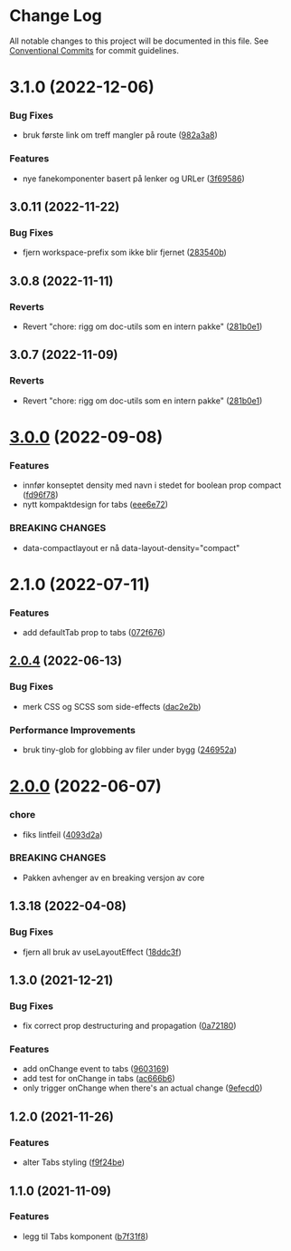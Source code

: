 # Change Log

All notable changes to this project will be documented in this file.
See [Conventional Commits](https://conventionalcommits.org) for commit guidelines.

# 3.1.0 (2022-12-06)

### Bug Fixes

- bruk første link om treff mangler på route ([982a3a8](https://github.com/fremtind/jokul/commit/982a3a8142445cae287c85bb9b380ca58745b754))

### Features

- nye fanekomponenter basert på lenker og URLer ([3f69586](https://github.com/fremtind/jokul/commit/3f695860aaf8ff98c8a95af5dfb9bad35725dd9a))

## 3.0.11 (2022-11-22)

### Bug Fixes

-   fjern workspace-prefix som ikke blir fjernet ([283540b](https://github.com/fremtind/jokul/commit/283540b45f1fe557168eede3ca3637077a10a15b))

## 3.0.8 (2022-11-11)

### Reverts

-   Revert "chore: rigg om doc-utils som en intern pakke" ([281b0e1](https://github.com/fremtind/jokul/commit/281b0e1d7f0c6b077da45c7dd9f98a6fb218675a))

## 3.0.7 (2022-11-09)

### Reverts

-   Revert "chore: rigg om doc-utils som en intern pakke" ([281b0e1](https://github.com/fremtind/jokul/commit/281b0e1d7f0c6b077da45c7dd9f98a6fb218675a))

# [3.0.0](https://github.com/fremtind/jokul/compare/@fremtind/jkl-tabs-react@2.1.11...@fremtind/jkl-tabs-react@3.0.0) (2022-09-08)

### Features

-   innfør konseptet density med navn i stedet for boolean prop compact ([fd96f78](https://github.com/fremtind/jokul/commit/fd96f78685ef9e3979dd43625491e868efbc3068))
-   nytt kompaktdesign for tabs ([eee6e72](https://github.com/fremtind/jokul/commit/eee6e726c5a45ccd666d18915c90ecba9130b5b2))

### BREAKING CHANGES

-   data-compactlayout er nå data-layout-density="compact"

# 2.1.0 (2022-07-11)

### Features

-   add defaultTab prop to tabs ([072f676](https://github.com/fremtind/jokul/commit/072f67647632ad81dbd79e449f00dbf0862d7f42))

## [2.0.4](https://github.com/fremtind/jokul/compare/@fremtind/jkl-tabs-react@2.0.3...@fremtind/jkl-tabs-react@2.0.4) (2022-06-13)

### Bug Fixes

-   merk CSS og SCSS som side-effects ([dac2e2b](https://github.com/fremtind/jokul/commit/dac2e2b5f4d1b31485821bf6ad8ec4c7c2769cca))

### Performance Improvements

-   bruk tiny-glob for globbing av filer under bygg ([246952a](https://github.com/fremtind/jokul/commit/246952ae75afe20bcf0d007a0a068b76b114f9a6))

# [2.0.0](https://github.com/fremtind/jokul/compare/@fremtind/jkl-tabs-react@1.3.23...@fremtind/jkl-tabs-react@2.0.0) (2022-06-07)

### chore

-   fiks lintfeil ([4093d2a](https://github.com/fremtind/jokul/commit/4093d2a2ae7bbe0d30de882b9f5d144e8e77cede))

### BREAKING CHANGES

-   Pakken avhenger av en breaking versjon av core

## 1.3.18 (2022-04-08)

### Bug Fixes

-   fjern all bruk av useLayoutEffect ([18ddc3f](https://github.com/fremtind/jokul/commit/18ddc3ffe0ee92eaf23237d0235a4ef52bf5ad51))

## 1.3.0 (2021-12-21)

### Bug Fixes

-   fix correct prop destructuring and propagation ([0a72180](https://github.com/fremtind/jokul/commit/0a72180129922e92788d0a24274586f09dd6b1e8))

### Features

-   add onChange event to tabs ([9603169](https://github.com/fremtind/jokul/commit/96031692bf763318f2da06faf477308f32ed63d7))
-   add test for onChange in tabs ([ac666b6](https://github.com/fremtind/jokul/commit/ac666b6382d36b949bfde407632f37bf2c30b244))
-   only trigger onChange when there's an actual change ([9efecd0](https://github.com/fremtind/jokul/commit/9efecd00c2dd6628487519b7c3b851acfbddc1e8))

## 1.2.0 (2021-11-26)

### Features

-   alter Tabs styling ([f9f24be](https://github.com/fremtind/jokul/commit/f9f24beb4ea942bb83ba10089b915c364a95cf8c))

## 1.1.0 (2021-11-09)

### Features

-   legg til Tabs komponent ([b7f31f8](https://github.com/fremtind/jokul/commit/b7f31f82106d02b9a4a4ce28f3124908e4b249ec))
